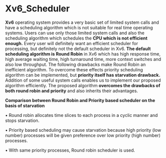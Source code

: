 # Xv6_Scheduler
**Xv6** operating system provides a very basic set of
limited system calls and have a scheduling algorithm which is
not suitable for real time operating systems. Users can use only
those limited system calls and also the scheduling algorithm
which schedules the **CPU which is not efficient enough.** Every user
will definitely want an efficient scheduler for processing, but
definitely not the default scheduler in Xv6. **The default scheduling
algorithm is Round Robin** in Xv6 which has high response time,
high average waiting time, high turnaround time, more context
switches and also low throughput. The following drawbacks make
Round Robin an inefficient algorithm. To overcome these effects
priority scheduling algorithm can be implemented, but **priority
itself has starvation drawback.** Addition of some useful system
calls enables us to implement our proposed algorithm efficiently.
The proposed algorithm **overcomes the drawbacks of both round
robin and priority** and also inherits their advantages.

**Comparison between Round Robin and Priority based scheduler on the basis of starvation**

•	Round robin allocates time slices to each process in a cyclic manner and stops starvation.

•	Priority based scheduling may cause starvation because high priority (low number) processes will be given preference over low priority (high number) processes.

•	With same priority processes, Round robin scheduler is used.
